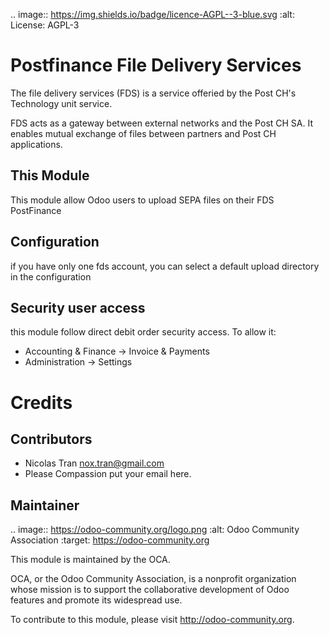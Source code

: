 .. image:: https://img.shields.io/badge/licence-AGPL--3-blue.svg
    :alt: License: AGPL-3

Postfinance File Delivery Services
==================================
The file delivery services (FDS) is a service offeried by the  Post CH's Technology unit service.

FDS acts as a gateway between external networks and the Post CH SA. It enables mutual exchange of files between partners and Post CH applications.

This Module
-----------
This module allow Odoo users to upload SEPA files on their FDS PostFinance

Configuration
-------------
if you have only one fds account, you can select a default upload directory in the configuration

Security user access
--------------------
this module follow direct debit order security access.
To allow it: 
* Accounting & Finance -> Invoice & Payments
* Administration -> Settings

Credits
=======

Contributors
------------

* Nicolas Tran <nox.tran@gmail.com>
* Please Compassion put your email here.

Maintainer
----------

.. image:: https://odoo-community.org/logo.png
   :alt: Odoo Community Association
   :target: https://odoo-community.org

This module is maintained by the OCA.

OCA, or the Odoo Community Association, is a nonprofit organization whose
mission is to support the collaborative development of Odoo features and
promote its widespread use.

To contribute to this module, please visit http://odoo-community.org.